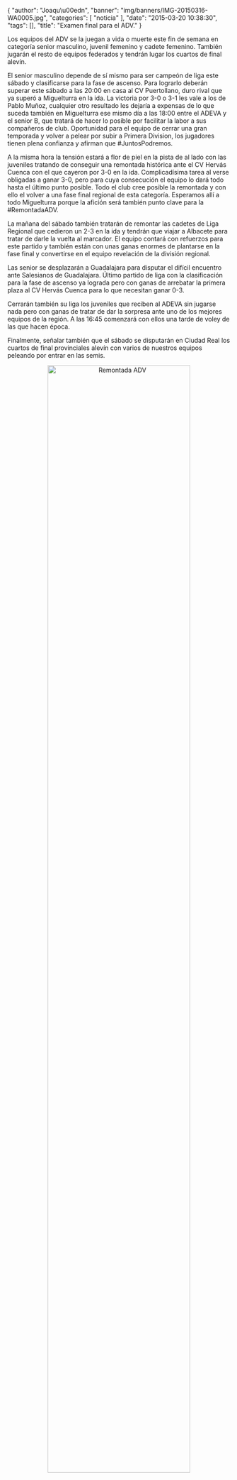 {
  "author": "Joaqu\u00edn", 
  "banner": "img/banners/IMG-20150316-WA0005.jpg", 
  "categories": [
    "noticia"
  ], 
  "date": "2015-03-20 10:38:30", 
  "tags": [], 
  "title": "Examen final para el ADV."
}

Los equipos del ADV se la juegan a vida o muerte este fin de semana en categoría senior masculino, juvenil femenino y cadete femenino. También jugarán el resto de equipos federados y tendrán lugar los cuartos de final alevín.

El senior masculino depende de sí mismo para ser campeón de liga este sábado y clasificarse para la fase de ascenso. Para lograrlo deberán superar este sábado a las 20:00 en casa al CV Puertollano, duro rival que ya superó a Miguelturra en la ida. La victoria por 3-0 o 3-1 les vale a los de Pablo Muñoz, cualquier otro resultado les dejaría a expensas de lo que suceda también en Miguelturra ese mismo día a las 18:00 entre el ADEVA y el senior B, que tratará de hacer lo posible por facilitar la labor a sus compañeros de club. Oportunidad para el equipo de cerrar una gran temporada y volver a pelear por subir a Primera Division, los jugadores tienen plena confianza y afirman que #JuntosPodremos.

A la misma hora la tensión estará a flor de piel en la pista de al lado con las juveniles tratando de conseguir una remontada histórica ante el CV Hervás Cuenca con el que cayeron por 3-0 en la ida. Complicadísima tarea al verse obligadas a ganar 3-0, pero para cuya consecución el equipo lo dará todo hasta el último punto posible. Todo el club cree posible la remontada y con ello el volver a una fase final regional de esta categoría. Esperamos allí a todo Miguelturra porque la afición será también punto clave para la #RemontadaADV.

La mañana del sábado también tratarán de remontar las cadetes de Liga Regional que cedieron un 2-3 en la ida y tendrán que viajar a Albacete para tratar de darle la vuelta al marcador. El equipo contará con refuerzos para este partido y también están con unas ganas enormes de plantarse en la fase final y convertirse en el equipo revelación de la división regional.

Las senior se desplazarán a Guadalajara para disputar el difícil encuentro ante Salesianos de Guadalajara. Último partido de liga con la clasificación para la fase de ascenso ya lograda pero con ganas de arrebatar la primera plaza al CV Hervás Cuenca para lo que necesitan ganar 0-3.

Cerrarán también su liga los juveniles que reciben al ADEVA sin jugarse nada pero con ganas de tratar de dar la sorpresa ante uno de los mejores equipos de la región. A las 16:45 comenzará con ellos una tarde de voley de las que hacen época.

Finalmente, señalar también que el sábado se disputarán en Ciudad Real los cuartos de final provinciales alevín con varios de nuestros equipos peleando por entrar en las semis.

<center>
<img alt="Remontada ADV" width="80%" align="center" src="http://www.advmiguelturra.org/drupal/sites/default/files/IMG-20150316-WA0005.jpg"/> </center>



